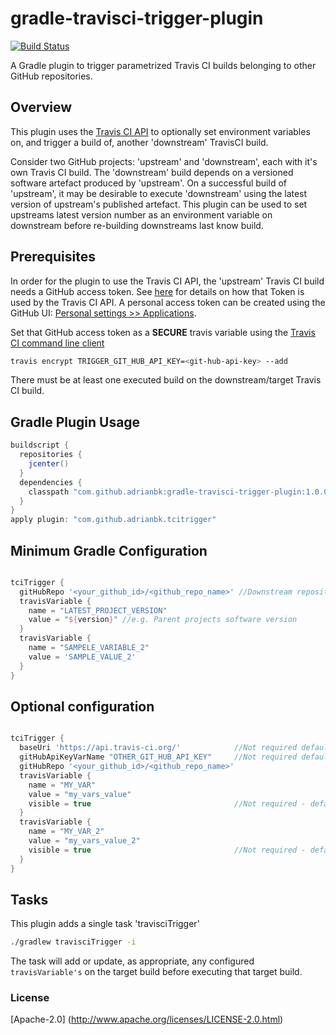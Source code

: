gradle-travisci-trigger-plugin
==============================

[![Build Status](https://travis-ci.org/adrianbk/gradle-travisci-trigger-plugin.svg?branch=master)](https://travis-ci.org/adrianbk/gradle-travisci-trigger-plugin.svg)

A Gradle plugin to trigger parametrized Travis CI builds belonging to other GitHub repositories.

## Overview
This plugin uses the [Travis CI API](http://docs.travis-ci.com/api/) to optionally set environment variables on, and trigger a
build of, another 'downstream' TravisCI build.

Consider two GitHub projects: 'upstream' and 'downstream', each with it's own Travis CI build. The 'downstream' build depends on
a versioned software artefact produced by 'upstream'. On a successful build of 'upstream', it may be desirable to execute
'downstream' using the latest version of upstream's published artefact. This plugin can be used to set upstreams latest version
number as an environment variable on downstream before re-building downstreams last know build.

## Prerequisites
In order for the plugin to use the Travis CI API, the 'upstream' Travis CI build needs a GitHub access token.
See [here](http://docs.travis-ci.com/api/#creating-a-temporary-github-token) for details on how that Token is used by the
Travis CI API. A personal access token can be created using the
GitHub UI: [Personal settings >> Applications](https://github.com/settings/tokens/new).

Set that GitHub access token as a __SECURE__ travis variable using
the [Travis CI command line client](http://blog.travis-ci.com/2013-01-14-new-client/)

```bash
travis encrypt TRIGGER_GIT_HUB_API_KEY=<git-hub-api-key> --add
```

There must be at least one executed build on the downstream/target Travis CI build.

## Gradle Plugin Usage

```groovy
buildscript {
  repositories {
    jcenter()
  }
  dependencies {
    classpath "com.github.adrianbk:gradle-travisci-trigger-plugin:1.0.0"
  }
}
apply plugin: "com.github.adrianbk.tcitrigger"
```

## Minimum Gradle Configuration
```groovy

tciTrigger {
  gitHubRepo '<your_github_id>/<github_repo_name>' //Downstream repository
  travisVariable {
    name = "LATEST_PROJECT_VERSION"
    value = "${version}" //e.g. Parent projects software version
  }
  travisVariable {
    name = "SAMPELE_VARIABLE_2"
    value = 'SAMPLE_VALUE_2'
  }
}
```

## Optional configuration
```groovy

tciTrigger {
  baseUri 'https://api.travis-ci.org/'            //Not required defaults to https://api.travis-ci.org/
  gitHubApiKeyVarName "OTHER_GIT_HUB_API_KEY"     //Not required defaults to TRIGGER_GIT_HUB_API_KEY
  gitHubRepo '<your_github_id>/<github_repo_name>'
  travisVariable {
    name = "MY_VAR"
    value = "my_vars_value"
    visible = true                                //Not required - defaults to true
  }
  travisVariable {
    name = "MY_VAR_2"
    value = "my_vars_value_2"
    visible = true                                //Not required - defaults to true
  }
}
```

## Tasks
This plugin adds a single task 'travisciTrigger'

```bash
./gradlew travisciTrigger -i

```
The task will add or update, as appropriate, any configured `travisVariable's` on the target build before executing that target build.

### License
[Apache-2.0] (http://www.apache.org/licenses/LICENSE-2.0.html)
